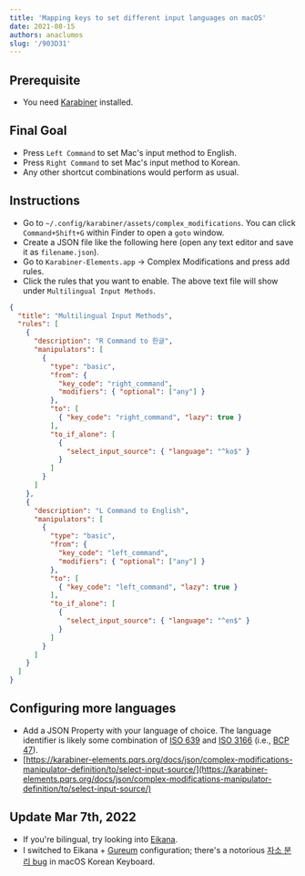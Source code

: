 ```yaml
---
title: 'Mapping keys to set different input languages on macOS'
date: 2021-08-15
authors: anaclumos
slug: '/903D31'
---
```


## Prerequisite

- You need [Karabiner](https://karabiner-elements.pqrs.org/) installed.

## Final Goal

- Press `Left Command` to set Mac's input method to English.
- Press `Right Command` to set Mac's input method to Korean.
- Any other shortcut combinations would perform as usual.

## Instructions

- Go to `~/.config/karabiner/assets/complex_modifications`. You can click `Command+Shift+G` within Finder to open a `goto` window.
- Create a JSON file like the following here (open any text editor and save it as `filename.json`).
- Go to `Karabiner-Elements.app` → Complex Modifications and press add rules.
- Click the rules that you want to enable. The above text file will show under `Multilingual Input Methods`.

```json
{
  "title": "Multilingual Input Methods",
  "rules": [
    {
      "description": "R Command to 한글",
      "manipulators": [
        {
          "type": "basic",
          "from": {
            "key_code": "right_command",
            "modifiers": { "optional": ["any"] }
          },
          "to": [
            { "key_code": "right_command", "lazy": true }
          ],
          "to_if_alone": [
            {
              "select_input_source": { "language": "^ko$" }
            }
          ]
        }
      ]
    },
    {
      "description": "L Command to English",
      "manipulators": [
        {
          "type": "basic",
          "from": {
            "key_code": "left_command",
            "modifiers": { "optional": ["any"] }
          },
          "to": [
            { "key_code": "left_command", "lazy": true }
          ],
          "to_if_alone": [
            {
              "select_input_source": { "language": "^en$" }
            }
          ]
        }
      ]
    }
  ]
}
```

## Configuring more languages

- Add a JSON Property with your language of choice. The language identifier is likely some combination of [ISO 639](https://karabiner-elements.pqrs.org/docs/json/complex-modifications-manipulator-definition/to/select-input-source/) and [ISO 3166](https://en.wikipedia.org/wiki/ISO_3166) (i.e., [BCP 47](https://en.wikipedia.org/wiki/IETF_language_tag)).
- [https://karabiner-elements.pqrs.org/docs/json/complex-modifications-manipulator-definition/to/select-input-source/](https://karabiner-elements.pqrs.org/docs/json/complex-modifications-manipulator-definition/to/select-input-source/)

## Update Mar 7th, 2022

- If you're bilingual, try looking into [Eikana](https://ei-kana.appspot.com/).
- I switched to Eikana + [Gureum](https://gureum.io/) configuration; there's a notorious [자소 분리 bug](https://www.google.com/search?q=%EB%A7%A5%EB%B6%81+%ED%82%A4%EB%B3%B4%EB%93%9C+%EC%9E%90%EC%86%8C+%EB%B6%84%EB%A6%AC) in macOS Korean Keyboard.
